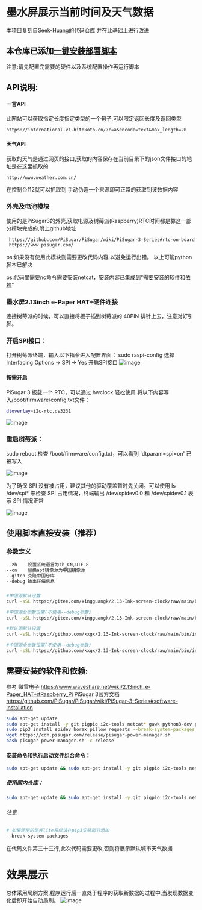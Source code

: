 # 墨水屏展示当前时间及天气数据

本项目复刻自[Seek-Huang](https://github.com/Seek-Huang/2.13-Ink-screen-clock)的代码仓库
并在此基础上进行改进

## 本仓库已添加[一键安装部署脚本](https://github.com/kxgx/2.13-Ink-screen-clock#%E4%BD%BF%E7%94%A8%E8%84%9A%E6%9C%AC%E7%9B%B4%E6%8E%A5%E5%AE%89%E8%A3%85%E6%8E%A8%E8%8D%90)
注意:请先配置完需要的硬件以及系统配置操作再运行脚本

## API说明:

#### 一言API
此网站可以获取指定长度指定类型的一个句子,可以限定返回长度及返回类型 
    
    https://international.v1.hitokoto.cn/?c=a&encode=text&max_length=20

#### 天气API
获取的天气是通过网页的接口,获取的内容保存在当前目录下的json文件接口的地址是在这里抓取的 
    
    http://www.weather.com.cn/
    
在控制台f12就可以抓取到
手动伪造一个来源即可正常的获取到该数据内容

### 外壳及电池模块
使用的是PiSugar3的外壳,获取电源及树莓派(Raspberry)RTC时间都是靠这一部分模块完成的,附上github地址
    
     https://github.com/PiSugar/PiSugar/wiki/PiSugar-3-Series#rtc-on-board
     https://www.pisugar.com/

ps:如果没有使用此模块则需要更改代码内容,以避免运行出错。
以上可能python脚本已解决

ps:代码里需要nc命令需要安装netcat，安装内容已集成到“[需要安装的软件和依赖](https://github.com/kxgx/2.13-Ink-screen-clock#%E9%9C%80%E8%A6%81%E5%AE%89%E8%A3%85%E7%9A%84%E8%BD%AF%E4%BB%B6%E5%92%8C%E4%BE%9D%E8%B5%96)"
     
### 墨水屏2.13inch e-Paper HAT+硬件连接
连接树莓派的时候，可以直接将板子插到树莓派的 40PIN 排针上去，注意对好引脚。

### 开启SPI接口：
打开树莓派终端，输入以下指令进入配置界面：
sudo raspi-config
选择Interfacing Options -> SPI -> Yes 开启SPI接口
![image](https://www.waveshare.net/w/upload/1/1e/RPI_open_spi.png)

#### 按需开启
PiSugar 3 板载一个 RTC，可以通过 hwclock 轻松使用
将以下内容写入/boot/firmware/config.txt文件：
```Bash
dtoverlay=i2c-rtc,ds3231
```
![image](https://raw.github.com/kxgx/2.13-Ink-screen-clock/main/pic/1.png)

### 重启树莓派：
sudo reboot
检查 /boot/firmware/config.txt，可以看到 'dtparam=spi=on' 已被写入

![image](https://www.waveshare.net/w/upload/4/46/RPI_open_spi_1.jpg)

为了确保 SPI 没有被占用，建议其他的驱动覆盖暂时先关闭。可以使用 ls /dev/spi* 来检查 SPI 占用情况，终端输出 /dev/spidev0.0 和 /dev/spidev0.1 表示 SPI 情况正常

![image](https://www.waveshare.net/w/upload/a/a0/RPI_open_spi_2.jpg)

## 使用脚本直接安装（推荐）
### 参数定义
```Bash
--zh    设置系统语言为zh_CN,UTF-8
--cn    替换apt镜像源为中国镜像源
--gitcn 克隆中国仓库
--debug 输出详细信息
```
### 
```Bash
#中国源默认设置
curl -sSL https://gitee.com/xingguangk/2.13-Ink-screen-clock/raw/main/bin/install.sh | sudo bash
```
```Bash
#中国源全参数设置(不使用--debug参数)
curl -sSL https://gitee.com/xingguangk/2.13-Ink-screen-clock/raw/main/bin/install.sh | sudo bash -s -- --zh --cn --gitcn
```
```Bash
#默认源默认设置
curl -sSL https://github.com/kxgx/2.13-Ink-screen-clock/raw/main/bin/install.sh | sudo bash
```
```Bash
#中国源全参数设置(不使用--debug参数)
curl -sSL https://github.com/kxgx/2.13-Ink-screen-clock/raw/main/bin/install.sh | sudo bash -s -- --zh --cn --gitcn
```

## 需要安装的软件和依赖:
参考
微雪电子 https://www.waveshare.net/wiki/2.13inch_e-Paper_HAT+#Raspberry_Pi
PiSugar 3官方文档 https://github.com/PiSugar/PiSugar/wiki/PiSugar-3-Series#software-installation
```Bash
sudo apt-get update
sudo apt-get install -y git pigpio i2c-tools netcat* gawk python3-dev python3-pip python3-pil python3-numpy python3-gpiozero python3-pigpio build-essential
sudo pip3 install spidev borax pillow requests --break-system-packages
wget https://cdn.pisugar.com/release/pisugar-power-manager.sh
bash pisugar-power-manager.sh -c release
```
#### 安装命令和执行启动文件组合命令：
```Bash
sudo apt-get update && sudo apt-get install -y git pigpio i2c-tools netcat* gawk python3-dev python3-pip python3-pil python3-numpy python3-gpiozero python3-pigpio build-essential && sudo pip3 install spidev borax pillow requests && wget https://cdn.pisugar.com/release/pisugar-power-manager.sh && bash pisugar-power-manager.sh -c release && cd ~/ && git clone https://github.com/kxgx/2.13-Ink-screen-clock.git && cd ~/2.13-Ink-screen-clock/bin/ && sudo chmod +x start.sh && sudo ./start.sh
```
##### 使用国内仓库：
```Bash
sudo apt-get update && sudo apt-get install -y git pigpio i2c-tools netcat* gawk python3-dev python3-pip python3-pil python3-numpy python3-gpiozero python3-pigpio build-essential && sudo pip3 install spidev borax pillow requests && sudo pip3 install spidev borax pillow requests --break-system-packages && wget https://cdn.pisugar.com/release/pisugar-power-manager.sh && bash pisugar-power-manager.sh -c release && cd ~/ && git clone https://gitee.com/xingguangk/2.13-Ink-screen-clock.git && cd ~/2.13-Ink-screen-clock/bin/ && sudo chmod +x start.sh && sudo ./start.sh
```
###### 注意
```Bash
# 如果使用的是非lite系统请在pip3安装部分添加
--break-system-packages
```
在代码文件第三十三行,此次代码需要更改,否则将展示默认城市天气数据
# 效果展示
总体采用局刷方案,程序运行后一直处于程序的获取新数据的过程中,当发现数据变化后即开始自动局刷。
![image](https://github.com/kxgx/2.13-Ink-screen-clock/raw/main/pic/1736749257603.jpg)
